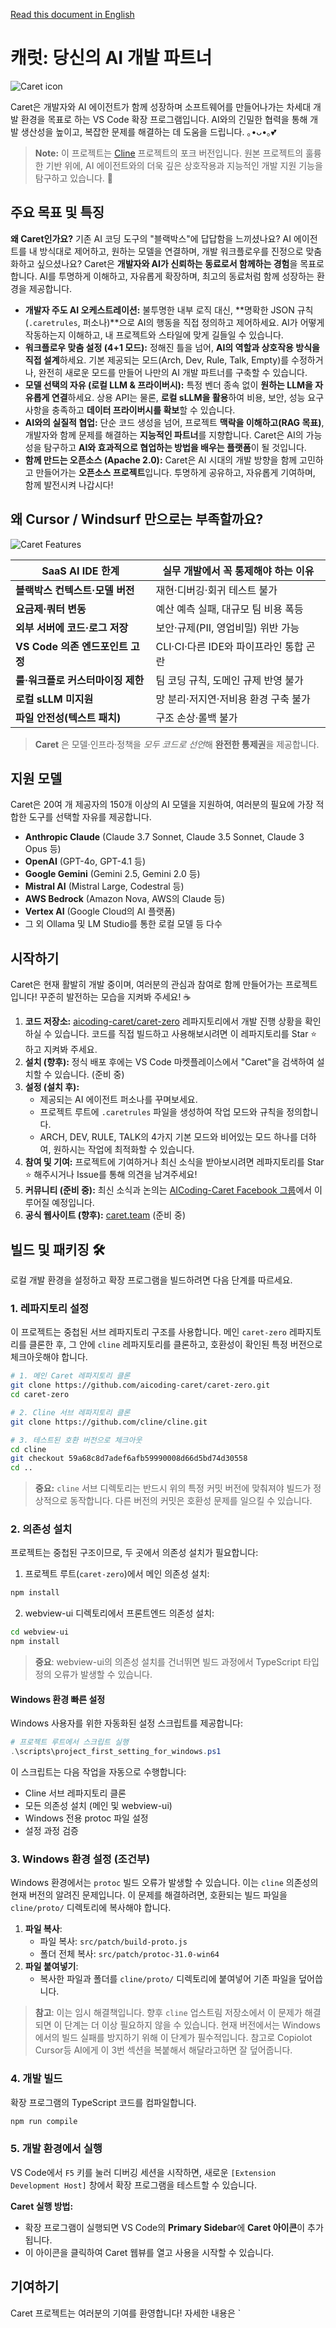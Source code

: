 [Read this document in English](./README.md)

# 캐럿: 당신의 AI 개발 파트너
<img src="./assets/icons/icon.png" alt="Caret icon">

Caret은 개발자와 AI 에이전트가 함께 성장하며 소프트웨어를 만들어나가는 차세대 개발 환경을 목표로 하는 VS Code 확장 프로그램입니다. AI와의 긴밀한 협력을 통해 개발 생산성을 높이고, 복잡한 문제를 해결하는 데 도움을 드립니다. ｡•ᴗ•｡💕

> **Note:** 이 프로젝트는 [Cline](https://github.com/cline/cline) 프로젝트의 포크 버전입니다. 원본 프로젝트의 훌륭한 기반 위에, AI 에이전트와의 더욱 깊은 상호작용과 지능적인 개발 지원 기능을 탐구하고 있습니다. 🌿

## 주요 목표 및 특징

**왜 Caret인가요?** 기존 AI 코딩 도구의 "블랙박스"에 답답함을 느끼셨나요? AI 에이전트를 내 방식대로 제어하고, 원하는 모델을 연결하며, 개발 워크플로우를 진정으로 맞춤화하고 싶으셨나요? Caret은 **개발자와 AI가 신뢰하는 동료로서 함께하는 경험**을 목표로 합니다. AI를 투명하게 이해하고, 자유롭게 확장하며, 최고의 동료처럼 함께 성장하는 환경을 제공합니다.

*   **개발자 주도 AI 오케스트레이션:** 불투명한 내부 로직 대신, **명확한 JSON 규칙(`.caretrules`, 퍼소나)**으로 AI의 행동을 직접 정의하고 제어하세요. AI가 어떻게 작동하는지 이해하고, 내 프로젝트와 스타일에 맞게 길들일 수 있습니다.
*   **워크플로우 맞춤 설정 (4+1 모드):** 정해진 틀을 넘어, **AI의 역할과 상호작용 방식을 직접 설계**하세요. 기본 제공되는 모드(Arch, Dev, Rule, Talk, Empty)를 수정하거나, 완전히 새로운 모드를 만들어 나만의 AI 개발 파트너를 구축할 수 있습니다.
*   **모델 선택의 자유 (로컬 LLM & 프라이버시):** 특정 벤더 종속 없이 **원하는 LLM을 자유롭게 연결**하세요. 상용 API는 물론, **로컬 sLLM을 활용**하여 비용, 보안, 성능 요구사항을 충족하고 **데이터 프라이버시를 확보**할 수 있습니다.
*   **AI와의 실질적 협업:** 단순 코드 생성을 넘어, 프로젝트 **맥락을 이해하고(RAG 목표)**, 개발자와 함께 문제를 해결하는 **지능적인 파트너**를 지향합니다. Caret은 AI의 가능성을 탐구하고 **AI와 효과적으로 협업하는 방법을 배우는 플랫폼**이 될 것입니다.
*   **함께 만드는 오픈소스 (Apache 2.0):** Caret은 AI 시대의 개발 방향을 함께 고민하고 만들어가는 **오픈소스 프로젝트**입니다. 투명하게 공유하고, 자유롭게 기여하며, 함께 발전시켜 나갑시다!

## 왜 Cursor / Windsurf 만으로는 부족할까요?
<img src="./docs/images/caret_feature.png" alt="Caret Features">

| SaaS AI IDE 한계 | 실무 개발에서 꼭 통제해야 하는 이유 |
|-----------------|------------------------------------|
| **블랙박스 컨텍스트·모델 버전** | 재현·디버깅·회귀 테스트 불가 |
| **요금제·쿼터 변동** | 예산 예측 실패, 대규모 팀 비용 폭등 |
| **외부 서버에 코드·로그 저장** | 보안·규제(PII, 영업비밀) 위반 가능 |
| **VS Code 의존 엔드포인트 고정** | CLI·CI·다른 IDE와 파이프라인 통합 곤란 |
| **룰·워크플로 커스터마이징 제한** | 팀 코딩 규칙, 도메인 규제 반영 불가 |
| **로컬 sLLM 미지원** | 망 분리·저지연·저비용 환경 구축 불가 |
| **파일 안전성(텍스트 패치)** | 구조 손상·롤백 불가 |

> **Caret** 은 모델·인프라·정책을 *모두 코드로 선언*해 **완전한 통제권**을 제공합니다.

## 지원 모델

Caret은 20여 개 제공자의 150개 이상의 AI 모델을 지원하여, 여러분의 필요에 가장 적합한 도구를 선택할 자유를 제공합니다.

- **Anthropic Claude** (Claude 3.7 Sonnet, Claude 3.5 Sonnet, Claude 3 Opus 등)
- **OpenAI** (GPT-4o, GPT-4.1 등)
- **Google Gemini** (Gemini 2.5, Gemini 2.0 등)
- **Mistral AI** (Mistral Large, Codestral 등)
- **AWS Bedrock** (Amazon Nova, AWS의 Claude 등)
- **Vertex AI** (Google Cloud의 AI 플랫폼)
- 그 외 Ollama 및 LM Studio를 통한 로컬 모델 등 다수

## 시작하기

Caret은 현재 활발히 개발 중이며, 여러분의 관심과 참여로 함께 만들어가는 프로젝트입니다! 꾸준히 발전하는 모습을 지켜봐 주세요! ☕

1.  **코드 저장소:** [aicoding-caret/caret-zero](https://github.com/aicoding-caret/caret-zero) 레파지토리에서 개발 진행 상황을 확인하실 수 있습니다. 코드를 직접 빌드하고 사용해보시려면 이 레파지토리를 Star ⭐ 하고 지켜봐 주세요.
2.  **설치 (향후):** 정식 배포 후에는 VS Code 마켓플레이스에서 "Caret"을 검색하여 설치할 수 있습니다. (준비 중)
3.  **설정 (설치 후):**
    *   제공되는 AI 에이전트 퍼소나를 꾸며보세요.
    *   프로젝트 루트에 `.caretrules` 파일을 생성하여 작업 모드와 규칙을 정의합니다.
    *   ARCH, DEV, RULE, TALK의 4가지 기본 모드와 비어있는 모드 하나를 더하여, 원하시는 작업에 최적화할 수 있습니다.
4.  **참여 및 기여:** 프로젝트에 기여하거나 최신 소식을 받아보시려면 레파지토리를 Star ⭐ 해주시거나 Issue를 통해 의견을 남겨주세요!
5.  **커뮤니티 (준비 중):** 최신 소식과 논의는 [AICoding-Caret Facebook 그룹](https://facebook.com/groups/aicoding-caret)에서 이루어질 예정입니다.
6.  **공식 웹사이트 (향후):** [caret.team](https://caret.team) (준비 중)

## 빌드 및 패키징 🛠️

로컬 개발 환경을 설정하고 확장 프로그램을 빌드하려면 다음 단계를 따르세요.

### 1. 레파지토리 설정

이 프로젝트는 중첩된 서브 레파지토리 구조를 사용합니다. 메인 `caret-zero` 레파지토리를 클론한 후, 그 안에 `cline` 레파지토리를 클론하고, 호환성이 확인된 특정 버전으로 체크아웃해야 합니다.

```bash
# 1. 메인 Caret 레파지토리 클론
git clone https://github.com/aicoding-caret/caret-zero.git
cd caret-zero

# 2. Cline 서브 레파지토리 클론
git clone https://github.com/cline/cline.git

# 3. 테스트된 호환 버전으로 체크아웃
cd cline
git checkout 59a68c8d7adef6afb59990008d66d5bd74d30558
cd ..
```
> **중요:** `cline` 서브 디렉토리는 반드시 위의 특정 커밋 버전에 맞춰져야 빌드가 정상적으로 동작합니다. 다른 버전의 커밋은 호환성 문제를 일으킬 수 있습니다.

### 2. 의존성 설치

프로젝트는 중첩된 구조이므로, 두 곳에서 의존성 설치가 필요합니다:

1. 프로젝트 루트(`caret-zero`)에서 메인 의존성 설치:
```bash
npm install
```

2. webview-ui 디렉토리에서 프론트엔드 의존성 설치:
```bash
cd webview-ui
npm install
```

> **중요**: webview-ui의 의존성 설치를 건너뛰면 빌드 과정에서 TypeScript 타입 정의 오류가 발생할 수 있습니다.

#### Windows 환경 빠른 설정

Windows 사용자를 위한 자동화된 설정 스크립트를 제공합니다:

```powershell
# 프로젝트 루트에서 스크립트 실행
.\scripts\project_first_setting_for_windows.ps1
```

이 스크립트는 다음 작업을 자동으로 수행합니다:
- Cline 서브 레파지토리 클론
- 모든 의존성 설치 (메인 및 webview-ui)
- Windows 전용 protoc 파일 설정
- 설정 과정 검증

### 3. Windows 환경 설정 (조건부)

Windows 환경에서는 `protoc` 빌드 오류가 발생할 수 있습니다. 이는 `cline` 의존성의 현재 버전의 알려진 문제입니다. 이 문제를 해결하려면, 호환되는 빌드 파일을 `cline/proto/` 디렉토리에 복사해야 합니다.

1.  **파일 복사**:
    *   파일 복사: `src/patch/build-proto.js`
    *   폴더 전체 복사: `src/patch/protoc-31.0-win64`
2.  **파일 붙여넣기**:
    *   복사한 파일과 폴더를 `cline/proto/` 디렉토리에 붙여넣어 기존 파일을 덮어씁니다.

> **참고**: 이는 임시 해결책입니다. 향후 `cline` 업스트림 저장소에서 이 문제가 해결되면 이 단계는 더 이상 필요하지 않을 수 있습니다. 현재 버전에서는 Windows에서의 빌드 실패를 방지하기 위해 이 단계가 필수적입니다. 참고로 Copiolot Cursor등 AI에게 이 3번 섹션을 복붙해서 해달라고하면 잘 덮어줍니다.

### 4. 개발 빌드

확장 프로그램의 TypeScript 코드를 컴파일합니다.

```bash
npm run compile
```

### 5. 개발 환경에서 실행

VS Code에서 `F5` 키를 눌러 디버깅 세션을 시작하면, 새로운 `[Extension Development Host]` 창에서 확장 프로그램을 테스트할 수 있습니다.

**Caret 실행 방법:**
*   확장 프로그램이 실행되면 VS Code의 **Primary Sidebar**에 **Caret 아이콘**이 추가됩니다.
*   이 아이콘을 클릭하여 Caret 웹뷰를 열고 사용을 시작할 수 있습니다.

## 기여하기

Caret 프로젝트는 여러분의 기여를 환영합니다! 자세한 내용은 `